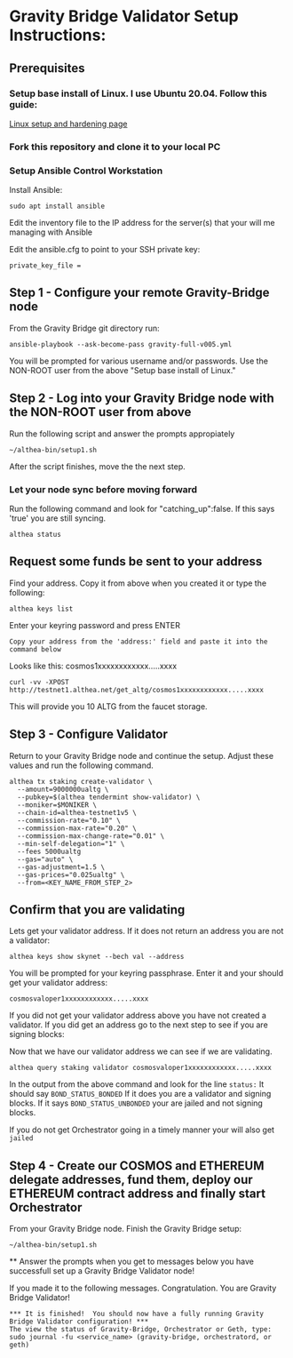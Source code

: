 # Gravity Bridge Validator Setup Instructions:

## Prerequisites

### Setup base install of Linux.  I use Ubuntu 20.04.  Follow this guide:

[Linux setup and hardening page](https://github.com/lightiv/SkyNet/wiki/Ubuntu-Linux-Install-Guide)


### Fork this repository and clone it to your local PC

### Setup Ansible Control Workstation

Install Ansible:
```
sudo apt install ansible
```

Edit the inventory file to the IP address for the server(s) that your will me managing with Ansible

Edit the ansible.cfg to point to your SSH private key: 
```
private_key_file = 
```

## Step 1 - Configure your remote Gravity-Bridge node

From the Gravity Bridge git directory run:

```
ansible-playbook --ask-become-pass gravity-full-v005.yml
```

You will be prompted for various username and/or passwords.  Use the NON-ROOT user from the above "Setup base install of Linux."

## Step 2 - Log into your Gravity Bridge node with the NON-ROOT user from above

Run the following script and answer the prompts appropiately
```
~/althea-bin/setup1.sh
```

After the script finishes, move the the next step.


### Let your node sync before moving forward

Run the following command and look for "catching_up":false. If this says 'true' you are still syncing.

```
althea status
```

## Request some funds be sent to your address

Find your address.  Copy it from above when you created it or type the following:

```
althea keys list
```

Enter your keyring password and press ENTER

```
Copy your address from the 'address:' field and paste it into the command below
```

Looks like this: cosmos1xxxxxxxxxxxx.....xxxx

```
curl -vv -XPOST http://testnet1.althea.net/get_altg/cosmos1xxxxxxxxxxxx.....xxxx
```

This will provide you 10 ALTG from the faucet storage.


## Step 3 - Configure Validator

Return to your Gravity Bridge node and continue the setup.  Adjust these values and run the following command.
```
althea tx staking create-validator \
  --amount=9000000ualtg \
  --pubkey=$(althea tendermint show-validator) \
  --moniker=$MONIKER \
  --chain-id=althea-testnet1v5 \
  --commission-rate="0.10" \
  --commission-max-rate="0.20" \
  --commission-max-change-rate="0.01" \
  --min-self-delegation="1" \
  --fees 5000ualtg
  --gas="auto" \
  --gas-adjustment=1.5 \
  --gas-prices="0.025ualtg" \
  --from=<KEY_NAME_FROM_STEP_2>
```

## Confirm that you are validating

Lets get your validator address.  If it does not return an address you are not a validator:

```
althea keys show skynet --bech val --address
```

You will be prompted for your keyring passphrase.  Enter it and your should get your validator address:

```
cosmosvaloper1xxxxxxxxxxxx.....xxxx
```

If you did not get your validator address above you have not created a validator.  If you did get an address go to the next step to see if you are signing blocks:

Now that we have our validator address we can see if we are validating.

```
althea query staking validator cosmosvaloper1xxxxxxxxxxxx.....xxxx
```

In the output from the above command and look for the line ```status:``` It should say ```BOND_STATUS_BONDED```  If it does you are a validator and signing blocks.  If it says ```BOND_STATUS_UNBONDED``` your are jailed and not signing blocks.

If you do not get Orchestrator going in a timely manner your will also get ```jailed```

## Step 4 - Create our COSMOS and ETHEREUM delegate addresses, fund them, deploy our ETHEREUM contract address and finally start Orchestrator

From your Gravity Bridge node.  Finish the Gravity Bridge setup:
```
~/althea-bin/setup1.sh
```

** Answer the prompts when you get to messages below you have successfull set up a Gravity Bridge Validator node!


If you made it to the following messages.  Congratulation.  You are Gravity Bridge Validator!
```
*** It is finished!  You should now have a fully running Gravity Bridge Validator configuration! ***
The view the status of Gravity-Bridge, Orchestrator or Geth, type: sudo journal -fu <service_name> (gravity-bridge, orchestratord, or geth)
```
